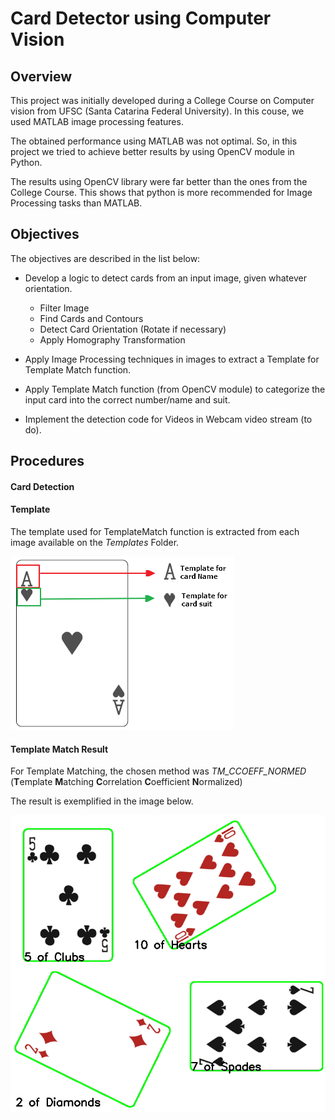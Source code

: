 # Card Detector using Computer Vision 

## Overview


This project was initially developed during a College Course on Computer vision from UFSC (Santa Catarina Federal University).  In this couse, we used MATLAB image processing features. 

The obtained performance using MATLAB was not optimal. So, in this project we tried to achieve better results by using OpenCV module in Python.  

The results using OpenCV library were far better than the ones from the College Course. This shows that python is more recommended for Image Processing tasks than MATLAB.

## Objectives

The objectives are described in the list below:


- Develop a logic to detect cards from an input image, given whatever orientation.
	- Filter Image
	- Find Cards and Contours
	- Detect Card Orientation (Rotate if necessary)
	- Apply Homography Transformation

- Apply Image Processing techniques in images to  extract a Template for Template Match function.

- Apply Template Match function (from OpenCV module) to categorize the input card into the correct number/name and suit. 

- Implement the detection code for Videos in Webcam video stream (to do).

## Procedures

#### Card Detection


#### Template
The template used for TemplateMatch function is extracted from each image available on the *Templates* Folder. 

![Template Image](input_card.png)


#### Template Match Result
For Template Matching, the chosen method was *TM_CCOEFF_NORMED* (**T**emplate **M**atching  **C**orrelation **C**oefficient **N**ormalized)

The result is exemplified in the image below.

![Template Image](detect_result.png)
